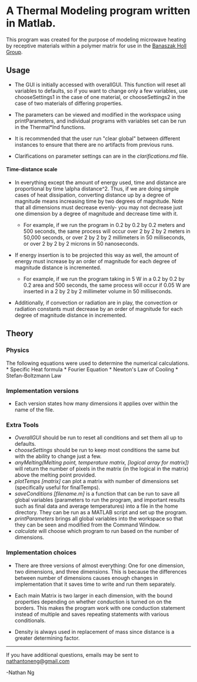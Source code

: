 # A Thermal Modeling program written in Matlab.
This program was created for the purpose of modeling microwave heating by receptive materials within a polymer matrix for use in the [Banaszak Holl Group](http://bhgroup.lsa.umich.edu//). 

## Usage
* The GUI is initially accessed with overallGUI. This function will reset all variables to defaults, so if you want to change only a few variables, use chooseSettings1 in the case of one material, or chooseSettings2 in the case of two materials of differing properties.  

* The parameters can be viewed and modified in the workspace using printParameters, and individual programs with variables set can be run in the Thermal*Ind functions. 

* It is recommended that the user run "clear global" between different instances to ensure that there are no artifacts from previous runs.

* Clarifications on parameter settings can are in the _clarifications.md_ file.

#### Time-distance scale
* In everything except the amount of energy used, time and distance are proportional by time \alpha distance^2. Thus, if we are doing simple cases of heat dissipation, converting distance up by a degree of magnitude means increasing time by two degrees of magnitude. Note that all dimensions must decrease evenly- you may not decrease just one dimension by a degree of magnitude and decrease time with it.

	* For example, if we run the program in 0.2 by 0.2 by 0.2 meters and 500 seconds, the same process will occur over 2 by 2 by 2 meters in 50,000 seconds, or over 2 by 2 by 2 millimeters in 50 milliseconds, or over 2 by 2 by 2 microns in 50 nanoseconds.
	
* If energy insertion is to be projected this way as well, the amount of energy must increase by an order of magnitude for each degree of magnitude distance is incremented. 

	* For example, if we run the program taking in 5 W in a 0.2 by 0.2 by 0.2 area and 500 seconds, the same process will occur if 0.05 W are inserted in a 2 by 2 by 2 millimeter volume in 50 milliseconds.


* Additionally, if convection or radiation are in play, the convection or radiation constants must decrease by an order of magnitude for each degree of magnitude distance in incremented.




## Theory

### Physics
The following equations were used to determine the numerical calculations.
	* Specific Heat formula
	* Fourier Equation
	* Newton's Law of Cooling
	* Stefan-Boltzmann Law
	

### Implementation versions
* Each version states how many dimensions it applies over within the name of the file.

### Extra Tools
* _OverallGUI_ should be run to reset all conditions and set them all up to defaults.
* _chooseSettings_ should be run to keep most conditions the same but with the ability to change just a few.
* _anyMelting(Melting point, temperature matrix, [logical array for matrix])_ will return the number of pixels in the matrix (in the logical in the matrix) above the melting point provided. 
* _plotTemps [matrix]_ can plot a matrix with number of dimensions set (specifically useful for finalTemps).
* _saveConditions [filename.m]_ is a function that can be run to save all global variables (parameters to run the program, and important results such as final data and average temperatures) into a file in the home directory. They can be run as a MATLAB script and set up the program.
* _printParameters_ brings all global variables into the workspace so that they can be seen and modified from the Command Window.
* _calculate_ will choose which program to run based on the number of dimensions. 

### Implementation choices
* There are three versions of almost everything: One for one dimension, two dimensions, and three dimensions. This is because the differences between number of dimensions causes enough changes in implementation that it saves time to write and run them separately.

* Each main Matrix is two larger in each dimension, with the bound properties depending on whether conduction is turned on on the borders. This makes the program work with one conduction statement instead of multiple and saves repeating statements with various conditionals. 

* Density is always used in replacement of mass since distance is a greater determining factor.


---

If you have additional questions, emails may be sent to nathantoneng@gmail.com

-Nathan Ng



